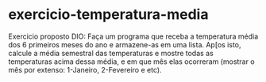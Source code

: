 # exercicio-temperatura-media
Exercicio proposto DIO: Faça um programa que receba a temperatura média dos 6 primeiros meses do ano e armazene-as em uma lista.
Ap[os isto, calcule a média semestral das temperaturas e mostre todas as temperaturas acima dessa média, e em que mês elas ocorreram
(mostrar o mês por extenso: 1-Janeiro, 2-Fevereiro e etc).
